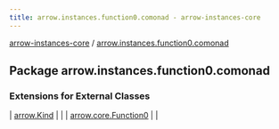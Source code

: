 ```yaml
---
title: arrow.instances.function0.comonad - arrow-instances-core
---
```


[arrow-instances-core](../index.html) / [arrow.instances.function0.comonad](./index.html)

## Package arrow.instances.function0.comonad

### Extensions for External Classes

| [arrow.Kind](arrow.-kind/index.html) |  |
| [arrow.core.Function0](arrow.core.-function0/index.html) |  |

